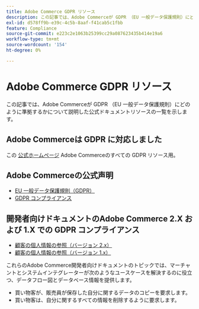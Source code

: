 ```yaml
---
title: Adobe Commerce GDPR リソース
description: この記事では、Adobe Commerceが GDPR （EU 一般データ保護規則）にどのように準拠するかについて説明した公式ドキュメントリソースの一覧を示します。
exl-id: d578ff9b-e39c-4c5b-8aaf-f41cab5c1fbb
feature: Compliance
source-git-commit: e223c2e1063b25399cc29a087623435b414e19a6
workflow-type: tm+mt
source-wordcount: '154'
ht-degree: 0%

---
```


# Adobe Commerce GDPR リソース

この記事では、Adobe Commerceが GDPR （EU 一般データ保護規則）にどのように準拠するかについて説明した公式ドキュメントリソースの一覧を示します。

## Adobe Commerceは GDPR に対応しました

この [公式ホームページ](https://business.adobe.com/privacy/general-data-protection-regulation.html) Adobe Commerceのすべての GDPR リソース用。

## Adobe Commerceの公式声明

* [EU 一般データ保護規則（GDPR）](/docs/commerce-operations/security-and-compliance/privacy/gdpr.html)
* [GDPR コンプライアンス](/docs/commerce-admin/start/compliance/privacy/compliance-gdpr.html)

## 開発者向けドキュメントのAdobe Commerce 2.X および 1.X での GDPR コンプライアンス

* [顧客の個人情報の参照（バージョン 2.x）](/docs/commerce-operations/security-and-compliance/reference/data-m2.html)
* [顧客の個人情報の参照（バージョン 1.x）](/docs/commerce-operations/security-and-compliance/reference/data-m1.html)

これらのAdobe Commerce開発者向けドキュメントのトピックでは、マーチャントとシステムインテグレーターが次のようなユースケースを解決するのに役立つ、データフロー図とデータベース情報を提供します。

* 買い物客が、販売員が保存した自分に関するデータのコピーを要求します。
* 買い物客は、自分に関するすべての情報を削除するように要求します。
